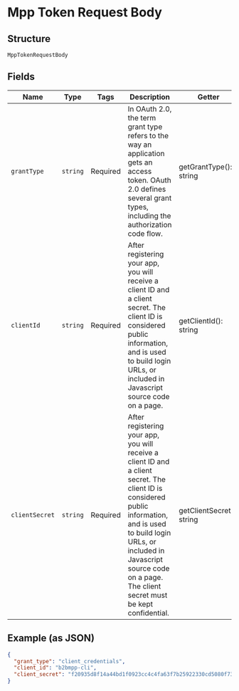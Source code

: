 
# Mpp Token Request Body

## Structure

`MppTokenRequestBody`

## Fields

| Name | Type | Tags | Description | Getter | Setter |
|  --- | --- | --- | --- | --- | --- |
| `grantType` | `string` | Required | In OAuth 2.0, the term grant type refers to the way an application gets an access token. OAuth 2.0 defines several grant types, including the authorization code flow. | getGrantType(): string | setGrantType(string grantType): void |
| `clientId` | `string` | Required | After registering your app, you will receive a client ID and a client secret. The client ID is considered public information, and is used to build login URLs, or included in Javascript source code on a page. | getClientId(): string | setClientId(string clientId): void |
| `clientSecret` | `string` | Required | After registering your app, you will receive a client ID and a client secret. The client ID is considered public information, and is used to build login URLs, or included in Javascript source code on a page. The client secret must be kept confidential. | getClientSecret(): string | setClientSecret(string clientSecret): void |

## Example (as JSON)

```json
{
  "grant_type": "client_credentials",
  "client_id": "b2bmpp-cli",
  "client_secret": "f20935d8f14a44bd1f0923cc4c4fa63f7b25922330cd5080f735f1a2769ece77ce245cfe8ba4cbd2a58544ee5113c200b8e37a7be33311e4b6f3c785bf3f37d2"
}
```


